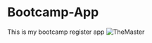 # Bootcamp-App
 This is my bootcamp register  app
![TheMaster](ttps://github.com/zahrawm/Bootcamp-App/commit/4cf256e8ab962694c4849993e6448c15da1ead56)